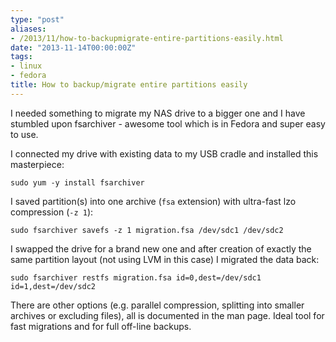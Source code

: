 ```yaml
---
type: "post"
aliases:
- /2013/11/how-to-backupmigrate-entire-partitions-easily.html
date: "2013-11-14T00:00:00Z"
tags:
- linux
- fedora
title: How to backup/migrate entire partitions easily
---
```


I needed something to migrate my NAS drive to a bigger one and I have stumbled
upon fsarchiver - awesome tool which is in Fedora and super easy to use.

I connected my drive with existing data to my USB cradle and installed this
masterpiece:

    sudo yum -y install fsarchiver

I saved partition(s) into one archive (`fsa` extension) with ultra-fast lzo
compression (`-z 1`):

    sudo fsarchiver savefs -z 1 migration.fsa /dev/sdc1 /dev/sdc2

I swapped the drive for a brand new one and after creation of exactly the same
partition layout (not using LVM in this case) I migrated the data back:

    sudo fsarchiver restfs migration.fsa id=0,dest=/dev/sdc1 id=1,dest=/dev/sdc2

There are other options (e.g. parallel compression, splitting into smaller
archives or excluding files), all is documented in the man page. Ideal tool
for fast migrations and for full off-line backups.
